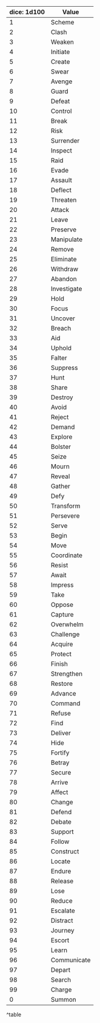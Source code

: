 
| dice: 1d100 | Value      |
| --- | ----------- |
| 1   | Scheme            |
| 2   | Clash       |
| 3   | Weaken      |
| 4   | Initiate    |
| 5   | Create      |
| 6   | Swear       |
| 7   | Avenge      |
| 8   | Guard       |
| 9   | Defeat      |
| 10  | Control     |
| 11  | Break       |
| 12  | Risk        |
| 13  | Surrender   |
| 14  | Inspect     |
| 15  | Raid        |
| 16  | Evade       |
| 17  | Assault     |
| 18  | Deflect     |
| 19  | Threaten    |
| 20  | Attack      |
| 21  | Leave       |
| 22  | Preserve    |
| 23  | Manipulate  |
| 24  | Remove      |
| 25  | Eliminate   |
| 26  | Withdraw    |
| 27  | Abandon     |
| 28  | Investigate |
| 29  | Hold        |
| 30  | Focus       |
| 31  | Uncover     |
| 32  | Breach      |
| 33  | Aid         |
| 34  | Uphold      |
| 35  | Falter      |
| 36  | Suppress    |
| 37  | Hunt        |
| 38  | Share       |
| 39  | Destroy     |
| 40  | Avoid       |
| 41  | Reject      |
| 42  | Demand      |
| 43  | Explore     |
| 44  | Bolster     |
| 45  | Seize       |
| 46  | Mourn       |
| 47  | Reveal      |
| 48  | Gather      |
| 49  | Defy        |
| 50  | Transform   |
| 51  | Persevere   |
| 52  | Serve       |
| 53  | Begin       |
| 54  | Move        |
| 55  | Coordinate  |
| 56  | Resist      |
| 57  | Await       |
| 58  | Impress     |
| 59  | Take        |
| 60  | Oppose      |
| 61  | Capture     |
| 62  | Overwhelm   |
| 63  | Challenge   |
| 64  | Acquire     |
| 65  | Protect     |
| 66  | Finish      |
| 67  | Strengthen  |
| 68  | Restore     |
| 69  | Advance     |
| 70  | Command     |
| 71  | Refuse      |
| 72  | Find        |
| 73  | Deliver     |
| 74  | Hide        |
| 75  | Fortify     |
| 76  | Betray      |
| 77  | Secure      |
| 78  | Arrive      |
| 79  | Affect      |
| 80  | Change      |
| 81  | Defend      |
| 82  | Debate      |
| 83  | Support     |
| 84  | Follow      |
| 85  | Construct   |
| 86  | Locate      |
| 87  | Endure      |
| 88  | Release     |
| 89  | Lose        |
| 90  | Reduce      |
| 91  | Escalate    |
| 92  | Distract    |
| 93  | Journey     |
| 94  | Escort      |
| 95  | Learn       |
| 96  | Communicate |
| 97  | Depart      |
| 98  | Search      |
| 99  | Charge      |
| 0   | Summon      |
^table
